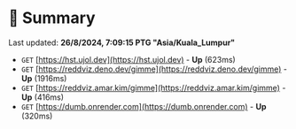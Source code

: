 # 📖 Summary
Last updated: **26/8/2024, 7:09:15 PTG "Asia/Kuala_Lumpur"**

- `GET` [https://hst.ujol.dev](https://hst.ujol.dev) - **Up** (623ms)
- `GET` [https://reddviz.deno.dev/gimme](https://reddviz.deno.dev/gimme) - **Up** (1916ms)
- `GET` [https://reddviz.amar.kim/gimme](https://reddviz.amar.kim/gimme) - **Up** (416ms)
- `GET` [https://dumb.onrender.com](https://dumb.onrender.com) - **Up** (320ms)
